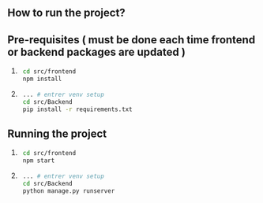 ## How to run the project?
## Pre-requisites ( must be done each time frontend or backend packages are updated )
1. ```bash
    cd src/frontend
    npm install
    ```
2. ```bash
    ... # entrer venv setup
    cd src/Backend
    pip install -r requirements.txt
    ```
## Running the project
1. ```bash
    cd src/frontend
    npm start
    ```
2. ```bash 
    ... # entrer venv setup
    cd src/Backend
    python manage.py runserver
    ```